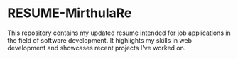# RESUME-MirthulaRe
  This repository contains my updated resume intended for job applications in the field of software development. It highlights my skills in web development and showcases recent projects I've worked on.
